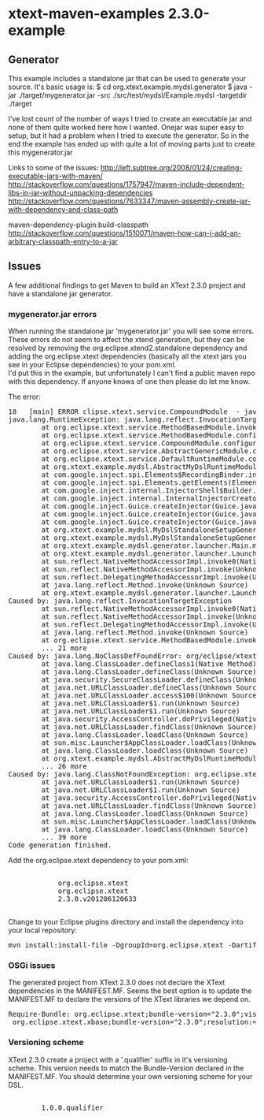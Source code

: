 xtext-maven-examples 2.3.0-example
==================================

## Generator

This example includes a standalone jar that can be used to generate your source.  It's basic usage is:
$ cd org.xtext.example.mydsl.generator
$ java -jar ./target/mygenerator.jar -src ./src/test/mydsl/Example.mydsl -targetdir ./target

I've lost count of the number of ways I tried to create an executable jar and none of them quite worked here how
I wanted.  Onejar was super easy to setup, but it had a problem when I tried to execute the generator.  So in the
end the example has ended up with quite a lot of moving parts just to create this mygenerator.jar
			
Links to some of the issues:
http://left.subtree.org/2008/01/24/creating-executable-jars-with-maven/ 
http://stackoverflow.com/questions/1757947/maven-include-dependent-libs-in-jar-without-unpacking-dependencies
http://stackoverflow.com/questions/7633347/maven-assembly-create-jar-with-dependency-and-class-path

maven-dependency-plugin:build-classpath
http://stackoverflow.com/questions/1510071/maven-how-can-i-add-an-arbitrary-classpath-entry-to-a-jar


## Issues

A few additional findings to get Maven to build an XText 2.3.0 project and have a standalone jar generator.


### mygenerator.jar errors

When running the standalone jar 'mygenerator.jar' you will see some errors.  These errors do not seem to affect the 
xtend generation, but they can be resolved by removing the org.eclipse.xtend2.standalone dependency and adding the 
org.eclipse.xtext dependencies (basically all the xtext jars you see in your Eclipse dependencies) to your pom.xml.  
I'd put this in the example, but unfortunately I can't find a public maven repo with this dependency.  If anyone knows
of one then please do let me know.

The error:
<pre>
18   [main] ERROR clipse.xtext.service.CompoundModule  - java.lang.reflect.InvocationTargetException
java.lang.RuntimeException: java.lang.reflect.InvocationTargetException
        at org.eclipse.xtext.service.MethodBasedModule.invokeMethod(MethodBasedModule.java:136)
        at org.eclipse.xtext.service.MethodBasedModule.configure(MethodBasedModule.java:49)
        at org.eclipse.xtext.service.CompoundModule.configure(CompoundModule.java:34)
        at org.eclipse.xtext.service.AbstractGenericModule.configure(AbstractGenericModule.java:32)
        at org.eclipse.xtext.service.DefaultRuntimeModule.configure(DefaultRuntimeModule.java:74)
        at org.xtext.example.mydsl.AbstractMyDslRuntimeModule.configure(AbstractMyDslRuntimeModule.java:25)
        at com.google.inject.spi.Elements$RecordingBinder.install(Elements.java:223)
        at com.google.inject.spi.Elements.getElements(Elements.java:101)
        at com.google.inject.internal.InjectorShell$Builder.build(InjectorShell.java:133)
        at com.google.inject.internal.InternalInjectorCreator.build(InternalInjectorCreator.java:103)
        at com.google.inject.Guice.createInjector(Guice.java:95)
        at com.google.inject.Guice.createInjector(Guice.java:72)
        at com.google.inject.Guice.createInjector(Guice.java:62)
        at org.xtext.example.mydsl.MyDslStandaloneSetupGenerated.createInjector(MyDslStandaloneSetupGenerated.java:26)
        at org.xtext.example.mydsl.MyDslStandaloneSetupGenerated.createInjectorAndDoEMFRegistration(MyDslStandaloneSetupGenerated.java:20)
        at org.xtext.example.mydsl.generator.launcher.Main.main(Main.java:41)
        at org.xtext.example.mydsl.generator.launcher.Launcher.launch(Launcher.java:56)
        at sun.reflect.NativeMethodAccessorImpl.invoke0(Native Method)
        at sun.reflect.NativeMethodAccessorImpl.invoke(Unknown Source)
        at sun.reflect.DelegatingMethodAccessorImpl.invoke(Unknown Source)
        at java.lang.reflect.Method.invoke(Unknown Source)
        at org.xtext.example.mydsl.generator.launcher.Launcher.main(Launcher.java:46)
Caused by: java.lang.reflect.InvocationTargetException
        at sun.reflect.NativeMethodAccessorImpl.invoke0(Native Method)
        at sun.reflect.NativeMethodAccessorImpl.invoke(Unknown Source)
        at sun.reflect.DelegatingMethodAccessorImpl.invoke(Unknown Source)
        at java.lang.reflect.Method.invoke(Unknown Source)
        at org.eclipse.xtext.service.MethodBasedModule.invokeMethod(MethodBasedModule.java:134)
        ... 21 more
Caused by: java.lang.NoClassDefFoundError: org/eclipse/xtext/serializer/sequencer/AbstractDelegatingSemanticSequencer
        at java.lang.ClassLoader.defineClass1(Native Method)
        at java.lang.ClassLoader.defineClass(Unknown Source)
        at java.security.SecureClassLoader.defineClass(Unknown Source)
        at java.net.URLClassLoader.defineClass(Unknown Source)
        at java.net.URLClassLoader.access$100(Unknown Source)
        at java.net.URLClassLoader$1.run(Unknown Source)
        at java.net.URLClassLoader$1.run(Unknown Source)
        at java.security.AccessController.doPrivileged(Native Method)
        at java.net.URLClassLoader.findClass(Unknown Source)
        at java.lang.ClassLoader.loadClass(Unknown Source)
        at sun.misc.Launcher$AppClassLoader.loadClass(Unknown Source)
        at java.lang.ClassLoader.loadClass(Unknown Source)
        at org.xtext.example.mydsl.AbstractMyDslRuntimeModule.bindISemanticSequencer(AbstractMyDslRuntimeModule.java:44)
        ... 26 more
Caused by: java.lang.ClassNotFoundException: org.eclipse.xtext.serializer.sequencer.AbstractDelegatingSemanticSequencer
        at java.net.URLClassLoader$1.run(Unknown Source)
        at java.net.URLClassLoader$1.run(Unknown Source)
        at java.security.AccessController.doPrivileged(Native Method)
        at java.net.URLClassLoader.findClass(Unknown Source)
        at java.lang.ClassLoader.loadClass(Unknown Source)
        at sun.misc.Launcher$AppClassLoader.loadClass(Unknown Source)
        at java.lang.ClassLoader.loadClass(Unknown Source)
        ... 39 more
Code generation finished.
</pre>

Add the org.eclipse.xtext dependency to your pom.xml:
<pre>
        <dependency>
            <groupId>org.eclipse.xtext</groupId>
            <artifactId>org.eclipse.xtext</artifactId>
            <version>2.3.0.v201206120633</version>
        </dependency>
</pre>

Change to your Eclipse plugins directory and install the dependency into your local repository:
<pre>
mvn install:install-file -DgroupId=org.eclipse.xtext -DartifactId=org.eclipse.xtext -Dpackaging=jar -Dversion=2.3.0.v201206120633 -Dfile=org.eclipse.xtext_2.3.0.v201206120633.jar -DgeneratePom=true
</pre>



### OSGi issues

The generated project from XText 2.3.0 does not declare the XText dependencies in the MANIFEST.MF.  Seems the best option is to 
update the MANIFEST.MF to declare the versions of the XText libraries we depend on.

<pre>
Require-Bundle: org.eclipse.xtext;bundle-version="2.3.0";visibility:=reexport,
 org.eclipse.xtext.xbase;bundle-version="2.3.0";resolution:=optional;visibility:=reexport,
</pre>


### Versioning scheme

XText 2.3.0 create a project with a '.qualifier' suffix in it's versioning scheme.  This version needs to match the Bundle-Version
declared in the MANIFEST.MF.  You should determine your own versioning scheme for your DSL.

<pre>
		<!-- You should change this and the MANIFEST.MF to your versioning scheme -->
		<version>1.0.0.qualifier</version>
</pre>

